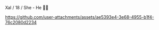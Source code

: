 Xal / 18 / She - He 🏳️‍⚧️


https://github.com/user-attachments/assets/ae5393e4-3e68-4955-b1f4-76c2080d2234


